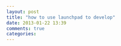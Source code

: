 ```yaml
---
layout: post
title: "how to use launchpad to develop"
date: 2013-01-22 13:39
comments: true
categories: 
---
```

